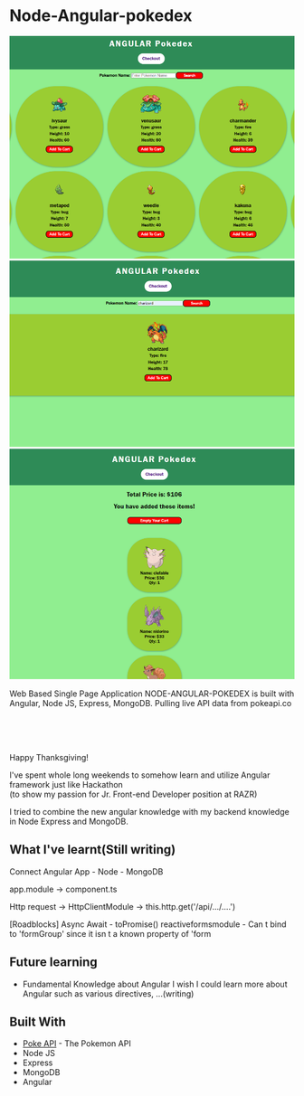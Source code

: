 # Node-Angular-pokedex

![Sample](https://github.com/Jesper-SH-Hong/Node-Angular-pokedex/blob/master/sample_img/main.png)
![Sample](https://github.com/Jesper-SH-Hong/Node-Angular-pokedex/blob/master/sample_img/search.png)
![Sample](https://github.com/Jesper-SH-Hong/Node-Angular-pokedex/blob/master/sample_img/cart.png)

Web Based Single Page Application
NODE-ANGULAR-POKEDEX is built with Angular, Node JS, Express, MongoDB. Pulling live API data from pokeapi.co


<br><br><br>


Happy Thanksgiving!

I've spent whole long weekends to somehow learn and utilize Angular framework just like Hackathon <br>
(to show my passion for Jr. Front-end Developer position at RAZR)

I tried to combine the new angular knowledge with my backend knowledge in Node Express and MongoDB.




## What I've learnt(Still writing)

Connect Angular App - Node - MongoDB

app.module -> component.ts 

Http request -> HttpClientModule ->  this.http.get('/api/.../....')

[Roadblocks]
Async Await - toPromise()
reactiveformsmodule - Can t bind to 'formGroup' since it isn t a known property of 'form


## Future learning
* Fundamental Knowledge about Angular
I wish I could learn more about Angular such as various directives, ...(writing)

## Built With
* [Poke API](https://pokeapi.co/) - The Pokemon API
* Node JS
* Express
* MongoDB
* Angular
